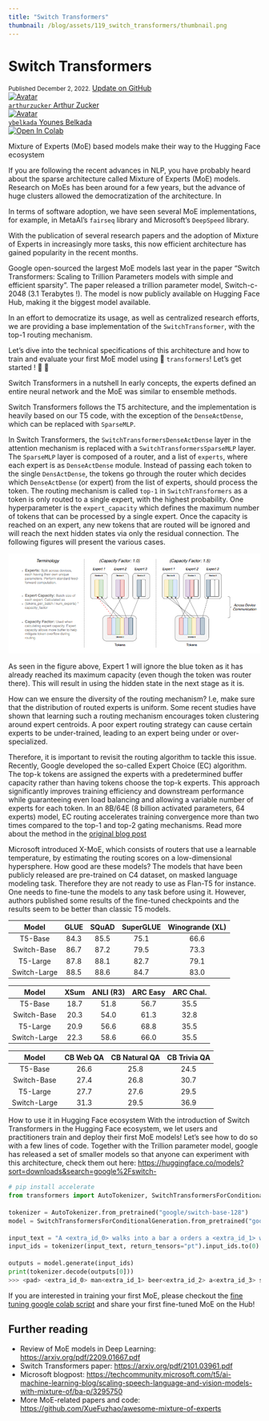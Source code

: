 ```yaml
---
title: "Switch Transformers"
thumbnail: /blog/assets/119_switch_transformers/thumbnail.png
---
```


<h1>
  	Switch Transformers
</h1>

<div class="blog-metadata">
    <small>Published December 2, 2022.</small>
    <a target="_blank" class="btn no-underline text-sm mb-5 font-sans" href="https://github.com/huggingface/blog/blob/main/switch_transformers.md">
        Update on GitHub
    </a>
</div>

<div class="author-card">
    <a href="/arthurzucker">
        <img class="avatar avatar-user" src="https://aeiljuispo.cloudimg.io/v7/https://s3.amazonaws.com/moonup/production/uploads/1648631395099-62441cb7456803e95009a08f.png?w=200&h=200&f=face" title="Avatar">
        <div class="bfc">
            <code>arthurzucker</code>
            <span class="fullname">Arthur Zucker</span>
        </div>
    </a>
</div>

<div class="author-card">
    <a href="/ybelkada">
        <img class="avatar avatar-user" src="https://aeiljuispo.cloudimg.io/v7/https://s3.amazonaws.com/moonup/production/uploads/1648631057413-noauth.png?w=200&h=200&f=face" title="Avatar">
        <div class="bfc">
            <code>ybelkada</code>
            <span class="fullname">Younes Belkada</span>
        </div>
    </a>
</div>

<a target="_blank" href="https://colab.research.google.com/drive/1aGGVHZmtKmcNBbAwa9hbu58DDpIuB5O4#scrollTo=xsgNPx4FrtH_">
    <img src="https://colab.research.google.com/assets/colab-badge.svg" alt="Open In Colab"/>
</a>


Mixture of Experts (MoE) based models make their way to the Hugging Face ecosystem

If you are following the recent advances in NLP, you have probably heard about the sparse architecture called Mixture of Experts (MoE) models. Research on MoEs has been around for a few years, but the advance of huge clusters allowed the democratization of the architecture. In


In terms of software adoption, we have seen several MoE implementations, for example, in MetaAI’s `fairseq` library and Microsoft’s `DeepSpeed` library.

With the publication of several research papers and the adoption of Mixture of Experts in increasingly more tasks, this now efficient architecture has gained popularity in the recent months.

Google open-sourced the largest MoE models last year in the paper “Switch Transformers: Scaling to Trillion Parameters models with simple and efficient sparsity”. The paper released a trillion parameter model, Switch-c-2048 (3.1 Terabytes !).
The model is now publicly available on Hugging Face Hub, making it the biggest model available.


In an effort to democratize its usage, as well as centralized research efforts, we are providing a base implementation of the `SwitchTransformer`, with the top-1 routing mechanism.


Let’s dive into the technical specifications of this architecture and how to train and evaluate your first MoE model using 🤗  `transformers`! Let’s get started ! 🤗  🥳 

Switch Transformers in a nutshell
In early concepts, the experts defined an entire neural network and the MoE was similar to ensemble methods.

Switch Transformers follows the T5 architecture, and the implementation is heavily based on our T5 code, with the exception of the `DenseActDense`, which can be replaced with `SparseMLP`.

In Switch Transformers, the `SwitchTransformersDenseActDense` layer in the attention mechanism is replaced with a `SwitchTransformersSparseMLP` layer. The `SparseMLP` layer is composed of a router, and a list of `experts`, where each expert is as `DenseActDense` module. Instead of passing each token to the single `DensActDense`, the tokens go through the router which decides which `DenseActDense` (or expert) from the list of experts, should process the token. The routing mechanism is called `top-1` in `SwitchTransformers` as a token is only routed to a single expert, with the highest probability. One hyperparameter is the `expert_capacity` which defines the maximum number of tokens that can be processed by a single expert. Once the capacity is reached on an expert, any new tokens that are routed will be ignored and will reach the next hidden states via only the residual connection. The following figures will present the various cases.

![MoE figure](/assets/119_switch_transformers/routing.png)

As seen in the figure above, Expert 1 will ignore the blue token as it has already reached its maximum capacity (even though the token was router there).  This will result in using the hidden state in the next stage as it is.

How can we ensure the diversity of the routing mechanism? I.e, make sure that the distribution of routed experts is uniform. Some recent studies have shown that learning such a routing mechanism encourages token clustering around expert centroids. A poor expert routing strategy can cause certain experts to be under-trained, leading to an expert being under or over-specialized.

Therefore, it is important to revisit the routing algorithm to tackle this issue. Recently, Google developed the so-called Expert Choice (EC) algorithm. The top-k tokens are assigned the experts with a predetermined buffer capacity rather than having tokens choose the top-k experts. This approach significantly improves training efficiency and downstream performance while guaranteeing even load balancing and allowing a variable number of experts for each token. In an 8B/64E (8 billion activated parameters, 64 experts) model, EC routing accelerates training convergence more than two times compared to the top-1 and top-2 gating mechanisms. Read more about the method in the [original blog post](https://ai.googleblog.com/2022/11/mixture-of-experts-with-expert-choice.html)

Microsoft introduced X-MoE, which consists of routers that use a learnable temperature, by estimating the routing scores on a low-dimensional hypersphere.
How good are these models?
The models that have been publicly released are pre-trained on C4 dataset, on masked language modeling task. Therefore they are not ready to use as Flan-T5 for instance. One needs to fine-tune the models to any task before using it. However, authors published some results of the fine-tuned checkpoints and the results seem to be better than classic T5 models.

| Model | GLUE | SQuAD | SuperGLUE | Winogrande (XL) |
| :---: | :---: | :---: | :---: | :---: |
| T5-Base | 84.3 | 85.5 | 75.1 | 66.6 |
| Switch-Base | 86.7 | 87.2 | 79.5 | 73.3 |
| T5-Large | 87.8 | 88.1 | 82.7 | 79.1 |
| Switch-Large | 88.5 | 88.6 | 84.7 | 83.0 |

| Model | XSum | ANLI (R3) | ARC Easy | ARC Chal. |
| :---: | :---: | :---: | :---: | :---: |
| T5-Base | 18.7 | 51.8 | 56.7 | 35.5 |
| Switch-Base | 20.3 | 54.0 | 61.3 | 32.8 |
| T5-Large | 20.9 | 56.6 | 68.8 | 35.5 |
| Switch-Large | 22.3 | 58.6 | 66.0 | 35.5 |

| Model | CB Web QA | CB Natural QA | CB Trivia QA |
| :---: | :---: | :---: | :---: |
| T5-Base | 26.6 | 25.8 | 24.5 |
| Switch-Base | 27.4 | 26.8 | 30.7 |
| T5-Large | 27.7 | 27.6 | 29.5 |
| Switch-Large | 31.3 | 29.5 | 36.9 |


How to use it in Hugging Face ecosystem
With the introduction of Switch Transformers in the Hugging Face ecosystem, we let users and practitioners train and deploy their first MoE models! Let’s see how to do so with a few lines of code.
Together with the Trillion parameter model, google has released a set of smaller models so that anyone can experiment with this architecture, check them out here: https://huggingface.co/models?sort=downloads&search=google%2Fswitch- 

```python
# pip install accelerate
from transformers import AutoTokenizer, SwitchTransformersForConditionalGeneration

tokenizer = AutoTokenizer.from_pretrained("google/switch-base-128")
model = SwitchTransformersForConditionalGeneration.from_pretrained("google/switch-base-128", device_map="auto")

input_text = "A <extra_id_0> walks into a bar a orders a <extra_id_1> with <extra_id_2> pinch of <extra_id_3>."
input_ids = tokenizer(input_text, return_tensors="pt").input_ids.to(0)

outputs = model.generate(input_ids)
print(tokenizer.decode(outputs[0]))
>>> <pad> <extra_id_0> man<extra_id_1> beer<extra_id_2> a<extra_id_3> salt<extra_id_4>.</s>
```

If you are interested in training your first MoE, please checkout the [fine tuning google colab script](https://colab.research.google.com/drive/1aGGVHZmtKmcNBbAwa9hbu58DDpIuB5O4#scrollTo=xsgNPx4FrtH_) and share your first fine-tuned MoE on the Hub!

## Further reading

- Review of MoE models in Deep Learning: https://arxiv.org/pdf/2209.01667.pdf
- Switch Transformers paper: https://arxiv.org/pdf/2101.03961.pdf
- Microsoft blogpost: https://techcommunity.microsoft.com/t5/ai-machine-learning-blog/scaling-speech-language-and-vision-models-with-mixture-of/ba-p/3295750
- More MoE-related papers and code: https://github.com/XueFuzhao/awesome-mixture-of-experts
